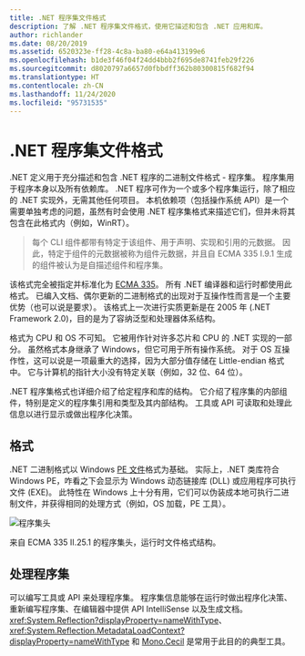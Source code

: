 ```yaml
---
title: .NET 程序集文件格式
description: 了解 .NET 程序集文件格式，使用它描述和包含 .NET 应用和库。
author: richlander
ms.date: 08/20/2019
ms.assetid: 6520323e-ff28-4c8a-ba80-e64a413199e6
ms.openlocfilehash: b1de3f46f04f24dd4bbb2f695de8741feb29f226
ms.sourcegitcommit: d8020797a6657d0fbbdff362b80300815f682f94
ms.translationtype: HT
ms.contentlocale: zh-CN
ms.lasthandoff: 11/24/2020
ms.locfileid: "95731535"
---
```

# <a name="net-assembly-file-format"></a>.NET 程序集文件格式

.NET 定义用于充分描述和包含 .NET 程序的二进制文件格式 - 程序集。 程序集用于程序本身以及所有依赖库。 .NET 程序可作为一个或多个程序集运行，除了相应的 .NET 实现外，无需其他任何项目。 本机依赖项（包括操作系统 API）是一个需要单独考虑的问题，虽然有时会使用 .NET 程序集格式来描述它们，但并未将其包含在此格式内（例如，WinRT）。

> 每个 CLI 组件都带有特定于该组件、用于声明、实现和引用的元数据。 因此，特定于组件的元数据被称为组件元数据，并且自 ECMA 335 I.9.1 生成的组件被认为是自描述组件和程序集。

该格式完全被指定并标准化为 [ECMA 335](https://www.ecma-international.org/publications/standards/Ecma-335.htm)。 所有 .NET 编译器和运行时都使用此格式。 已编入文档、偶尔更新的二进制格式的出现对于互操作性而言是一个主要优势（也可以说是要求）。 该格式上一次进行实质更新是在 2005 年 (.NET Framework 2.0)，目的是为了容纳泛型和处理器体系结构。

格式为 CPU 和 OS 不可知。 它被用作针对许多芯片和 CPU 的 .NET 实现的一部分。 虽然格式本身继承了 Windows，但它可用于所有操作系统。 对于 OS 互操作性，这可以说是一项最重大的选择，因为大部分值存储在 Little-endian 格式中。 它与计算机的指针大小没有特定关联（例如，32 位、64 位）。

.NET 程序集格式也详细介绍了给定程序和库的结构。 它介绍了程序集的内部组件，特别是定义的程序集引用和类型及其内部结构。 工具或 API 可读取和处理此信息以进行显示或做出程序化决策。

## <a name="format"></a>格式

.NET 二进制格式以 Windows [PE 文件](https://en.wikipedia.org/wiki/Portable_Executable)格式为基础。 实际上，.NET 类库符合 Windows PE，咋看之下会显示为 Windows 动态链接库 (DLL) 或应用程序可执行文件 (EXE)。 此特性在 Windows 上十分有用，它们可以伪装成本地可执行二进制文件，并获得相同的处理方式（例如，OS 加载，PE 工具）。

![程序集头](../media/assembly-format/assembly-headers.png)

来自 ECMA 335 II.25.1 的程序集头，运行时文件格式结构。

## <a name="process-the-assemblies"></a>处理程序集

可以编写工具或 API 来处理程序集。 程序集信息能够在运行时做出程序化决策、重新编写程序集、在编辑器中提供 API IntelliSense 以及生成文档。 <xref:System.Reflection?displayProperty=nameWithType>、<xref:System.Reflection.MetadataLoadContext?displayProperty=nameWithType> 和 [Mono.Cecil](https://www.mono-project.com/docs/tools+libraries/libraries/Mono.Cecil/) 是常用于此目的的典型工具。
